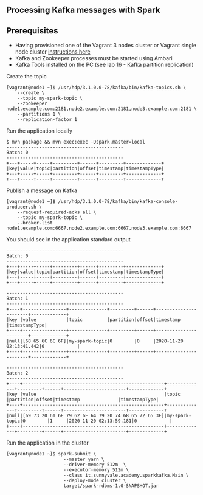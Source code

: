 ## Processing Kafka messages with Spark

## Prerequisites

- Having provisioned one of the Vagrant 3 nodes cluster or Vagrant single node cluster [instructions here](../02-Provision_the_environment/README.md) 
- Kafka and Zookeeper processes must be started using Ambari 
- Kafka Tools installed on the PC (see lab 16 - Kafka partition replication)


Create the topic

```console
[vagrant@node1 ~]$ /usr/hdp/3.1.0.0-78/kafka/bin/kafka-topics.sh \
    --create \
    --topic my-spark-topic \
    --zookeeper node1.example.com:2181,node2.example.com:2181,node3.example.com:2181 \
    --partitions 1 \
    --replication-factor 1
```

Run the application locally

```console
$ mvn package && mvn exec:exec -Dspark.master=local
-------------------------------------------
Batch: 0
-------------------------------------------
+---+-----+-----+---------+------+---------+-------------+
|key|value|topic|partition|offset|timestamp|timestampType|
+---+-----+-----+---------+------+---------+-------------+
+---+-----+-----+---------+------+---------+-------------+
```

Publish a message on Kafka

```console
[vagrant@node1 ~]$ /usr/hdp/3.1.0.0-78/kafka/bin/kafka-console-producer.sh \
    --request-required-acks all \
    --topic my-spark-topic \
    --broker-list node1.example.com:6667,node2.example.com:6667,node3.example.com:6667
```

You should see in the application standard output

```console
-------------------------------------------
Batch: 0
-------------------------------------------
+---+-----+-----+---------+------+---------+-------------+
|key|value|topic|partition|offset|timestamp|timestampType|
+---+-----+-----+---------+------+---------+-------------+
+---+-----+-----+---------+------+---------+-------------+

-------------------------------------------
Batch: 1
-------------------------------------------
+----+----------------+--------------+---------+------+-----------------------+-------------+
|key |value           |topic         |partition|offset|timestamp              |timestampType|
+----+----------------+--------------+---------+------+-----------------------+-------------+
|null|[68 65 6C 6C 6F]|my-spark-topic|0        |0     |2020-11-20 02:13:41.442|0            |
+----+----------------+--------------+---------+------+-----------------------+-------------+

-------------------------------------------
Batch: 2
-------------------------------------------
+----+----------------------------------------------------+--------------+---------+------+-----------------------+-------------+
|key |value                                               |topic         |partition|offset|timestamp              |timestampType|
+----+----------------------------------------------------+--------------+---------+------+-----------------------+-------------+
|null|[69 73 20 61 6E 79 62 6F 64 79 20 74 68 65 72 65 3F]|my-spark-topic|0        |1     |2020-11-20 02:13:59.181|0            |
+----+----------------------------------------------------+--------------+---------+------+-----------------------+-------------+
```

Run the application in the cluster

```
[vagrant@node1 ~]$ spark-submit \
                     --master yarn \
                     --driver-memory 512m  \
                     --executor-memory 512m \
                     --class it.sunnyvale.academy.sparkkafka.Main \
                     --deploy-mode cluster \
                     target/spark-rdbms-1.0-SNAPSHOT.jar
```

